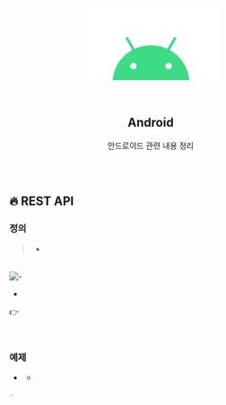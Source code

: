<div align="center">
  <p>
    <img src="../README.assets/android.png">
  </p>
  <br>
  <h2>Android</h2>
  <p>안드로이드 관련 내용 정리</p>
  <br>
  <br>
</div>



## 🔥 REST API

### 정의

> -

<br>

<img src="../README.assets/roo.png" alt="-" align="center" width="50%" />

-

👉 

<br>

### 예제

- -

```kotlin
-
```

